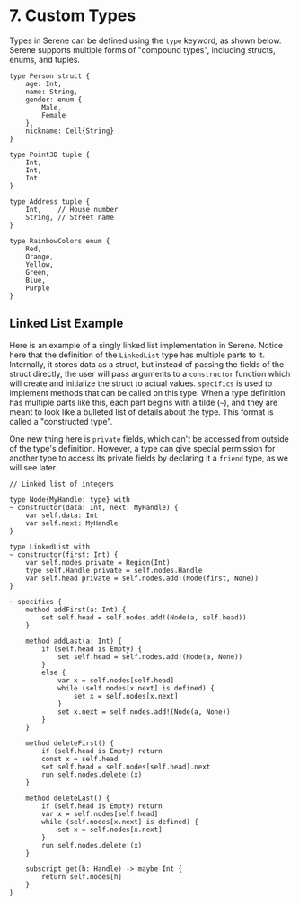 # 7. Custom Types

Types in Serene can be defined using the `type` keyword, as shown below. Serene supports multiple forms of "compound types", including structs, enums, and tuples.

```serene
type Person struct {
    age: Int,
    name: String,
    gender: enum {
        Male,
        Female
    },
    nickname: Cell{String}
}

type Point3D tuple {
    Int,
    Int,
    Int
}

type Address tuple {
    Int,    // House number
    String, // Street name
}

type RainbowColors enum {
    Red,
    Orange,
    Yellow,
    Green,
    Blue,
    Purple
}
```



## Linked List Example

Here is an example of a singly linked list implementation in Serene. Notice here that the definition of the `LinkedList` type has multiple parts to it. Internally, it stores data as a struct, but instead of passing the fields of the struct directly, the user will pass arguments to a `constructor` function which will create and initialize the struct to actual values. `specifics` is used to implement methods that can be called on this type. When a type definition has multiple parts like this, each part begins with a tilde (`~`), and they are meant to look like a bulleted list of details about the type. This format is called a "constructed type".

One new thing here is `private` fields, which can't be accessed from outside of the type's definition. However, a type can give special permission for another type to access its private fields by declaring it a `friend` type, as we will see later.

```serene
// Linked list of integers

type Node{MyHandle: type} with
~ constructor(data: Int, next: MyHandle) {
    var self.data: Int
    var self.next: MyHandle
}

type LinkedList with
~ constructor(first: Int) {
	var self.nodes private = Region(Int)
    type self.Handle private = self.nodes.Handle
    var self.head private = self.nodes.add!(Node(first, None))
}

~ specifics {
    method addFirst(a: Int) {
        set self.head = self.nodes.add!(Node(a, self.head))
    }

    method addLast(a: Int) {
        if (self.head is Empty) {
            set self.head = self.nodes.add!(Node(a, None))
        }
        else {
            var x = self.nodes[self.head]
            while (self.nodes[x.next] is defined) {
                set x = self.nodes[x.next]
            }
            set x.next = self.nodes.add!(Node(a, None))
        }
    }

    method deleteFirst() {
        if (self.head is Empty) return
        const x = self.head
        set self.head = self.nodes[self.head].next
        run self.nodes.delete!(x)
    }

    method deleteLast() {
        if (self.head is Empty) return
        var x = self.nodes[self.head]
        while (self.nodes[x.next] is defined) {
            set x = self.nodes[x.next]
        }
        run self.nodes.delete!(x)
    }
    
    subscript get(h: Handle) -> maybe Int {
        return self.nodes[h]
    }
}
```